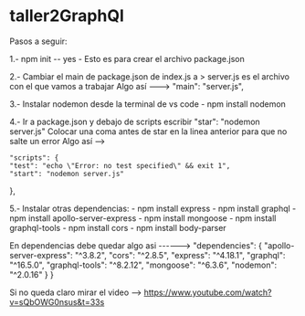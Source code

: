 # taller2GraphQl

Pasos a seguir:

1.- npm init -- yes
    - Esto es para crear el archivo package.json

2.- Cambiar el main de package.json de index.js a > server.js es el archivo con el que vamos a trabajar
Algo así --->   "main": "server.js",

3.- Instalar nodemon desde la terminal de vs code
    - npm install nodemon  

4.- Ir a package.json y debajo de scripts escribir
    "star": "nodemon server.js"
    Colocar una coma antes de star en la linea anterior para que no salte un error
    Algo así --> 
    
    "scripts": {
    "test": "echo \"Error: no test specified\" && exit 1",
    "start": "nodemon server.js"
  },

5.- Instalar otras dependencias:
    - npm install express
    - npm install graphql
    - npm install apollo-server-express
    - npm install mongoose
    - npm install graphql-tools
    - npm install cors
    - npm install body-parser

En dependencias debe quedar algo asi 
        ------>
  "dependencies": {
    "apollo-server-express": "^3.8.2",
    "cors": "^2.8.5",
    "express": "^4.18.1",
    "graphql": "^16.5.0",
    "graphql-tools": "^8.2.12",
    "mongoose": "^6.3.6",
    "nodemon": "^2.0.16"
  }
}


Si no queda claro mirar el video --> https://www.youtube.com/watch?v=sQbOWG0nsus&t=33s